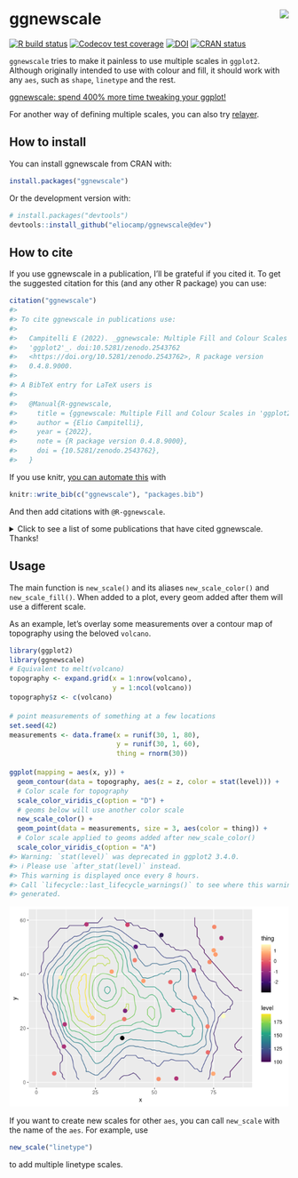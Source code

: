 
<!-- README.md is generated from README.Rmd. Please edit that file -->

# ggnewscale <img src='man/figures/logo.png' align="right" height="138.5" />

<!-- badges: start -->

[![R build
status](https://github.com/eliocamp/ggnewscale/workflows/R-CMD-check/badge.svg)](https://github.com/eliocamp/ggnewscale/actions)
[![Codecov test
coverage](https://codecov.io/gh/eliocamp/ggnewscale/branch/master/graph/badge.svg)](https://app.codecov.io/gh/eliocamp/ggnewscale?branch=master)
[![DOI](https://zenodo.org/badge/161934647.svg)](https://zenodo.org/badge/latestdoi/161934647)
[![CRAN
status](http://www.r-pkg.org/badges/version/ggnewscale)](https://cran.r-project.org/package=ggnewscale)
<!-- badges: end -->

`ggnewscale` tries to make it painless to use multiple scales in
`ggplot2`. Although originally intended to use with colour and fill, it
should work with any `aes`, such as `shape`, `linetype` and the rest.

[ggnewscale: spend 400% more time tweaking your
ggplot!](https://twitter.com/mattansb/status/1524415881920528385)

For another way of defining multiple scales, you can also try
[relayer](https://github.com/clauswilke/relayer).

## How to install

You can install ggnewscale from CRAN with:

``` r
install.packages("ggnewscale")
```

Or the development version with:

``` r
# install.packages("devtools")
devtools::install_github("eliocamp/ggnewscale@dev")
```

## How to cite

If you use ggnewscale in a publication, I’ll be grateful if you cited
it. To get the suggested citation for this (and any other R package) you
can use:

``` r
citation("ggnewscale")
#> 
#> To cite ggnewscale in publications use:
#> 
#>   Campitelli E (2022). _ggnewscale: Multiple Fill and Colour Scales in
#>   'ggplot2'_. doi:10.5281/zenodo.2543762
#>   <https://doi.org/10.5281/zenodo.2543762>, R package version
#>   0.4.8.9000.
#> 
#> A BibTeX entry for LaTeX users is
#> 
#>   @Manual{R-ggnewscale,
#>     title = {ggnewscale: Multiple Fill and Colour Scales in 'ggplot2'},
#>     author = {Elio Campitelli},
#>     year = {2022},
#>     note = {R package version 0.4.8.9000},
#>     doi = {10.5281/zenodo.2543762},
#>   }
```

If you use knitr, [you can automate
this](https://bookdown.org/yihui/rmarkdown-cookbook/write-bib.html) with

``` r
knitr::write_bib(c("ggnewscale"), "packages.bib")
```

And then add citations with `@R-ggnewscale`.

<details>
<summary>
Click to see a list of some publications that have cited ggnewscale.
Thanks!
</summary>

\[1\] E. Akhil Prakash, T. Hromádková, T. Jabir, et al. “Dissemination
of Multidrug Resistant Bacteria to the Polar Environment - Role of the
Longest Migratory Bird Arctic Tern (Sterna Paradisaea)”. In: *Science of
The Total Environment* (Dec. 31, 2021), p. 152727. ISSN: 0048-9697. DOI:
10.1016/j.scitotenv.2021.152727.
<https://www.sciencedirect.com/science/article/pii/S0048969721078062>
(visited on 01/03/2022).

\[2\] R. AminiTabrizi, R. M. Wilson, J. D. Fudyma, et al. “Controls on
Soil Organic Matter Degradation and Subsequent Greenhouse Gas Emissions
Across a Permafrost Thaw Gradient in Northern Sweden”. In: *Frontiers in
Earth Science* 8 (2020). ISSN: 2296-6463. DOI:
10.3389/feart.2020.557961.
<https://www.frontiersin.org/articles/10.3389/feart.2020.557961/full>
(visited on 03/03/2021).

\[3\] X. Ding, K. Liu, Q. Yan, et al. “Sugar and Organic Acid
Availability Modulate Soil Diazotroph Community Assembly and Species
Co-Occurrence Patterns on the Tibetan Plateau”. In: *Applied
Microbiology and Biotechnology* (Oct. 18, 2021). ISSN: 1432-0614. DOI:
10.1007/s00253-021-11629-9. <https://doi.org/10.1007/s00253-021-11629-9>
(visited on 10/21/2021).

\[4\] T. G. Drivas, A. Lucas, and M. D. Ritchie. “eQTpLot: A
User-Friendly R Package for the Visualization of Colocalization between
eQTL and GWAS Signals”. In: *BioData Mining* 14.1 (Jul. 17, 2021), p.
32. ISSN: 1756-0381. DOI: 10.1186/s13040-021-00267-6.
<https://doi.org/10.1186/s13040-021-00267-6> (visited on 07/21/2021).

\[5\] K. Giannakis, S. J. Arrowsmith, L. Richards, et al. “Evolutionary
Inference across Eukaryotes Identifies Universal Features Shaping
Organelle Gene Retention”. In: *Cell Systems* (Sep. 16, 2022). ISSN:
2405-4712. DOI: 10.1016/j.cels.2022.08.007.
<https://www.sciencedirect.com/science/article/pii/S2405471222003519>
(visited on 09/19/2022).

\[6\] B. D. Golas, B. Goodell, and C. T. Webb. “Host Adaptation to Novel
Pathogen Introduction: Predicting Conditions That Promote Evolutionary
Rescue”. In: *Ecology Letters* 24.10 (2021), pp. 2238-2255. ISSN:
1461-0248. DOI: 10.1111/ele.13845. <https://doi.org/10.1111/ele.13845>
(visited on 03/25/2022).

\[7\] M. C. Granovetter, L. Ettensohn, and M. Behrmann. “With Childhood
Hemispherectomy, One Hemisphere Can Support—But Is Suboptimal for—Word
and Face Recognition”. In: *bioRxiv* (Nov. 08, 2020), p.
2020.11.06.371823. DOI: 10.1101/2020.11.06.371823.
<https://www.biorxiv.org/content/10.1101/2020.11.06.371823v1> (visited
on 03/03/2021).

\[8\] A. T. Hinsu, K. J. Panchal, R. J. Pandit, et al. “Characterizing
Rhizosphere Microbiota of Peanut (Arachis Hypogaea L.) from Pre-Sowing
to Post-Harvest of Crop under Field Conditions”. In: *Scientific
Reports* 11.1 (1 Aug. 31, 2021), p. 17457. ISSN: 2045-2322. DOI:
10.1038/s41598-021-97071-3.
<https://www.nature.com/articles/s41598-021-97071-3> (visited on
09/06/2021).

\[9\] M. Jenckel, I. Smith, T. King, et al. “Distribution and Genetic
Diversity of Hepatitis E Virus in Wild and Domestic Rabbits in
Australia”. In: *Pathogens* 10.12 (12 Dec. 2021), p. 1637. DOI:
10.3390/pathogens10121637. <https://www.mdpi.com/2076-0817/10/12/1637>
(visited on 12/21/2021).

\[10\] H. Jentsch and J. Weidinger. “Spatio-Temporal Analysis of Valley
Wind Systems in the Complex Mountain Topography of the Rolwaling Himal,
Nepal”. In: *Atmosphere* 13.7 (7 Jul. 2022), p. 1138. ISSN: 2073-4433.
DOI: 10.3390/atmos13071138. <https://www.mdpi.com/2073-4433/13/7/1138>
(visited on 08/01/2022).

\[11\] M. Jung, D. Wells, J. Rusch, et al. “Unified Single-Cell Analysis
of Testis Gene Regulation and Pathology in Five Mouse Strains”. In:
*eLife* 8 (Jun. 25, 2019). Ed. by D. Bourc’his, P. J. Wittkopp and S.
Lukassen, p. e43966. ISSN: 2050-084X. DOI: 10.7554/eLife.43966.
<https://doi.org/10.7554/eLife.43966> (visited on 03/03/2021).

\[12\] A. Lan, K. Kang, S. Tang, et al. “Fine-Scale Population Structure
and Demographic History of Han Chinese Inferred from Haplotype Network
of 111,000 Genomes”. In: *bioRxiv* (Jul. 04, 2020), p.
2020.07.03.166413. DOI: 10.1101/2020.07.03.166413.
<https://www.biorxiv.org/content/10.1101/2020.07.03.166413v2> (visited
on 03/03/2021).

\[13\] Z. Lapp, R. Crawford, A. Miles-Jay, et al. “Regional Spread of
blaNDM-1-containing Klebsiella Pneumoniae ST147 in Post-Acute Care
Facilities”. In: *Clinical Infectious Diseases* (ciab457 May. 17, 2021).
ISSN: 1058-4838. DOI: 10.1093/cid/ciab457.
<https://doi.org/10.1093/cid/ciab457> (visited on 05/21/2021).

\[14\] E. Merino Tejero, D. Lashgari, R. García-Valiente, et al.
“Multiscale Modeling of Germinal Center Recapitulates the Temporal
Transition From Memory B Cells to Plasma Cells Differentiation as
Regulated by Antigen Affinity-Based Tfh Cell Help”. In: *Frontiers in
Immunology* 11 (Feb. 05, 2021). ISSN: 1664-3224. DOI:
10.3389/fimmu.2020.620716. pmid: 33613551.
<https://www.ncbi.nlm.nih.gov/pmc/articles/PMC7892951/> (visited on
03/03/2021).

\[15\] G. Papacharalampous, H. Tyralis, S. M. Papalexiou, et al.
“Global-Scale Massive Feature Extraction from Monthly Hydroclimatic Time
Series: Statistical Characterizations, Spatial Patterns and Hydrological
Similarity”. In: *Science of The Total Environment* 767 (May. 01, 2021),
p. 144612. ISSN: 0048-9697. DOI: 10.1016/j.scitotenv.2020.144612.
<https://www.sciencedirect.com/science/article/pii/S0048969720381432>
(visited on 03/03/2021).

\[16\] M. A. Prang, L. Zywucki, M. Körner, et al. “Differences in
Sibling Cooperation in Presence and Absence of Parental Care in a Genus
with Interspecific Variation in Offspring Dependence”. In: *Evolution*
76.2 (2022), pp. 320-331. ISSN: 1558-5646. DOI: 10.1111/evo.14414.
<https://doi.org/10.1111/evo.14414> (visited on 03/25/2022).

\[17\] J. M. Quilty, A. E. Sikorska-Senoner, and D. Hah. “A Stochastic
Conceptual-Data-Driven Approach for Improved Hydrological Simulations”.
In: *Environmental Modelling & Software* (Jan. 16, 2022), p. 105326.
ISSN: 1364-8152. DOI: 10.1016/j.envsoft.2022.105326.
<https://www.sciencedirect.com/science/article/pii/S1364815222000329>
(visited on 01/19/2022).

\[18\] H. Rodenhizer, F. Belshe, G. Celis, et al. “Abrupt Permafrost
Thaw Accelerates Carbon Dioxide and Methane Release at a Tussock Tundra
Site”. In: *Arctic, Antarctic, and Alpine Research* 54.1 (Dec. 31,
2022), pp. 443-464. ISSN: 1523-0430. DOI: 10.1080/15230430.2022.2118639.
<https://doi.org/10.1080/15230430.2022.2118639> (visited on 10/04/2022).

\[19\] A. Rutz, M. Sorokina, J. Galgonek, et al. “Open Natural Products
Research: Curation and Dissemination of Biological Occurrences of
Chemical Structures through Wikidata”. In: *bioRxiv* (Mar. 01, 2021),
p. 2021.02.28.433265. DOI: 10.1101/2021.02.28.433265.
<https://www.biorxiv.org/content/10.1101/2021.02.28.433265v1> (visited
on 03/07/2021).

\[20\] M. R. Scharn, M. C. G. Brachmann, M. A. Patchett, et al.
*Vegetation Responses to 26 Years of Warming at Latnjajaure Field
Station, Northern Sweden.* <https://doi.org/10.1139/AS-2020-0042>. Apr.
01, 2021. <https://cdnsciencepub.com/doi/abs/10.1139/AS-2020-0042>
(visited on 04/05/2021).

\[21\] L. Seep, Z. Razaghi-Moghadam, and Z. Nikoloski. “Reaction Lumping
in Metabolic Networks for Application with Thermodynamic Metabolic Flux
Analysis”. In: *Scientific Reports* 11.1 (1 Apr. 20, 2021), p. 8544.
ISSN: 2045-2322. DOI: 10.1038/s41598-021-87643-8.
<https://www.nature.com/articles/s41598-021-87643-8> (visited on
04/23/2021).

\[22\] O. Seppälä. “Spatial and Temporal Drivers of Soil Respiration in
a Tundra Environment”. MA Thesis. FACULTY OF SCIENCE DEPARTMENT OF
GEOSCIENCES AND GEOGRAPHY GEOGRAPHY: UNIVERSITY OF HELSINKI, 2020.

\[23\] L. Shah, C. A. Arnillas, and G. B. Arhonditsis. “Characterizing
Temporal Trends of Meteorological Extremes in Southern and Central
Ontario, Canada”. In: *Weather and Climate Extremes* (Jan. 25, 2022),
p. 100411. ISSN: 2212-0947. DOI: 10.1016/j.wace.2022.100411.
<https://www.sciencedirect.com/science/article/pii/S2212094722000056>
(visited on 01/29/2022).

\[24\] C. C. Smith, S. Entwistle, C. Willis, et al. “Landscape and
Selection of Vaccine Epitopes in SARS-CoV-2”. In: *bioRxiv* (Jun. 04,
2020). DOI: 10.1101/2020.06.04.135004. pmid: 32577654.
<https://www.ncbi.nlm.nih.gov/pmc/articles/PMC7302209/> (visited on
03/03/2021).

\[25\] S. N. Thiede, E. S. Snitkin, W. Trick, et al. “Genomic
Epidemiology Suggests Community Origins of Healthcare-Associated USA300
MRSA”. In: *The Journal of Infectious Diseases* (Feb. 16, 2022), p.
jiac056. ISSN: 0022-1899. DOI: 10.1093/infdis/jiac056.
<https://doi.org/10.1093/infdis/jiac056> (visited on 02/26/2022).

\[26\] A. Torres-Espín, A. Chou, J. R. Huie, et al. “Reproducible
Analysis of Disease Space via Principal Components Using the Novel R
Package syndRomics”. In: *eLife* 10 (Jan. 14, 2021). Ed. by M. Zaidi and
M. Barton, p. e61812. ISSN: 2050-084X. DOI: 10.7554/eLife.61812.
<https://doi.org/10.7554/eLife.61812> (visited on 03/03/2021).

\[27\] K. Tougeron and C. Iltis. “Impact of Heat Stress on the Fitness
Outcomes of Symbiotic Infection in Aphids: A Meta-Analysis”. In:
*EcoEvoRxiv* (Mar. 25, 2022). DOI: 10.32942/osf.io/nxdaw.
<https://ecoevorxiv.org/nxdaw/> (visited on 03/25/2022).

\[28\] L. Weidenauer and M. Quadroni. “Phosphorylation in the Charged
Linker Modulates Interactions and Secretion of Hsp90β”. In: *Cells* 10.7
(7 Jul. 2021), p. 1701. DOI: 10.3390/cells10071701.
<https://www.mdpi.com/2073-4409/10/7/1701> (visited on 07/08/2021).

\[29\] D. Wendisch, O. Dietrich, T. Mari, et al. “SARS-CoV-2 Infection
Triggers Profibrotic Macrophage Responses and Lung Fibrosis”. In: *Cell*
(Nov. 27, 2021). ISSN: 0092-8674. DOI: 10.1016/j.cell.2021.11.033.
<https://www.sciencedirect.com/science/article/pii/S0092867421013830>
(visited on 12/11/2021).

\[30\] R. J. Wright, M. G. I. Langille, and T. R. Walker. “Food or Just
a Free Ride? A Meta-Analysis Reveals the Global Diversity of the
Plastisphere”. In: *The ISME Journal* 15.3 (3 Mar. 2021), pp. 789-806.
ISSN: 1751-7370. DOI: 10.1038/s41396-020-00814-9.
<https://www.nature.com/articles/s41396-020-00814-9> (visited on
03/03/2021).

\[31\] T. Wyenberg-Henzler, R. T. Patterson, and J. C. Mallon.
“Ontogenetic Dietary Shifts in North American Hadrosaurids”. In:
*Cretaceous Research* (Feb. 23, 2022), p. 105177. ISSN: 0195-6671. DOI:
10.1016/j.cretres.2022.105177.
<https://www.sciencedirect.com/science/article/pii/S0195667122000416>
(visited on 02/26/2022).

\[32\] A. Yan, J. Butcher, D. Mack, et al. “Virome Sequencing of the
Human Intestinal Mucosal–Luminal Interface”. In: *Frontiers in Cellular
and Infection Microbiology* 10 (Oct. 22, 2020). ISSN: 2235-2988. DOI:
10.3389/fcimb.2020.582187. pmid: 33194818.
<https://www.ncbi.nlm.nih.gov/pmc/articles/PMC7642909/> (visited on
03/03/2021).

\[33\] P. Zannini, F. Frascaroli, J. Nascimbene, et al. “Sacred Natural
Sites and Biodiversity Conservation: A Systematic Review”. In:
*Biodiversity and Conservation* (Sep. 30, 2021). ISSN: 1572-9710. DOI:
10.1007/s10531-021-02296-3. <https://doi.org/10.1007/s10531-021-02296-3>
(visited on 10/04/2021).

\[34\] H. L. Zhang, K. J. Gontjes, J. H. Han, et al. “Characterization
of Resistance to Newer Antimicrobials among Carbapenem-Resistant
Klebsiella Pneumoniae in the Post–Acute-Care Setting”. In: *Infection
Control & Hospital Epidemiology* (Jul. 28, 2022), pp. 1-4. ISSN:
0899-823X, 1559-6834. DOI: 10.1017/ice.2022.185.
<https://www.cambridge.org/core/journals/infection-control-and-hospital-epidemiology/article/abs/characterization-of-resistance-to-newer-antimicrobials-among-carbapenemresistant-klebsiella-pneumoniae-in-the-postacutecare-setting/33D7F100FEF2CA18FBED645D8A268EA8#supplementary-materials>
(visited on 08/01/2022).
</details>

## Usage

The main function is `new_scale()` and its aliases `new_scale_color()`
and `new_scale_fill()`. When added to a plot, every geom added after
them will use a different scale.

As an example, let’s overlay some measurements over a contour map of
topography using the beloved `volcano`.

``` r
library(ggplot2)
library(ggnewscale)
# Equivalent to melt(volcano)
topography <- expand.grid(x = 1:nrow(volcano),
                          y = 1:ncol(volcano))
topography$z <- c(volcano)

# point measurements of something at a few locations
set.seed(42)
measurements <- data.frame(x = runif(30, 1, 80),
                           y = runif(30, 1, 60),
                           thing = rnorm(30))

ggplot(mapping = aes(x, y)) +
  geom_contour(data = topography, aes(z = z, color = stat(level))) +
  # Color scale for topography
  scale_color_viridis_c(option = "D") +
  # geoms below will use another color scale
  new_scale_color() +
  geom_point(data = measurements, size = 3, aes(color = thing)) +
  # Color scale applied to geoms added after new_scale_color()
  scale_color_viridis_c(option = "A")
#> Warning: `stat(level)` was deprecated in ggplot2 3.4.0.
#> ℹ Please use `after_stat(level)` instead.
#> This warning is displayed once every 8 hours.
#> Call `lifecycle::last_lifecycle_warnings()` to see where this warning was
#> generated.
```

![](man/figures/README-unnamed-chunk-3-1.png)<!-- -->

If you want to create new scales for other `aes`, you can call
`new_scale` with the name of the `aes`. For example, use

``` r
new_scale("linetype")
```

to add multiple linetype scales.
